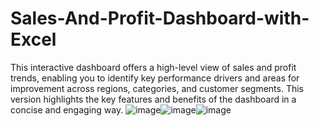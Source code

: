 # Sales-And-Profit-Dashboard-with-Excel
This interactive dashboard offers a high-level view of sales and profit trends, enabling you to identify key performance drivers and areas for improvement across regions, categories, and customer segments.  This version highlights the key features and benefits of the dashboard in a concise and engaging way.
![image](https://github.com/user-attachments/assets/966fdbb4-b6e8-4b87-9132-96e6fdfabb91)![image](https://github.com/user-attachments/assets/b34bef88-7cb3-4c21-b557-b3fba5c6f62e)![image](https://github.com/user-attachments/assets/1f48d689-dfe8-49a0-b80b-795a9223e623)


